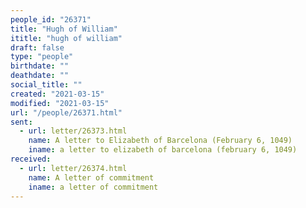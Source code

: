 ```yaml
---
people_id: "26371"
title: "Hugh of William"
ititle: "hugh of william"
draft: false
type: "people"
birthdate: ""
deathdate: ""
social_title: ""
created: "2021-03-15"
modified: "2021-03-15"
url: "/people/26371.html"
sent:
  - url: letter/26373.html
    name: A letter to Elizabeth of Barcelona (February 6, 1049)
    iname: a letter to elizabeth of barcelona (february 6, 1049)
received:
  - url: letter/26374.html
    name: A letter of commitment
    iname: a letter of commitment
---
```

